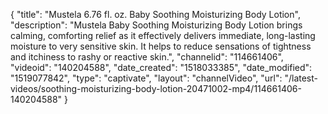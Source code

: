 {
    "title": "Mustela 6.76 fl. oz. Baby Soothing Moisturizing Body Lotion",
    "description": "Mustela Baby Soothing Moisturizing Body Lotion brings calming, comforting relief as it effectively delivers immediate, long-lasting moisture to very sensitive skin. It helps to reduce sensations of tightness and itchiness to rashy or reactive skin.",
    "channelid": "114661406",
    "videoid": "140204588",
    "date_created": "1518033385",
    "date_modified": "1519077842",
    "type": "captivate",
    "layout": "channelVideo",
    "url": "\/latest-videos\/soothing-moisturizing-body-lotion-20471002-mp4\/114661406-140204588"
}